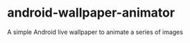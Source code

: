 android-wallpaper-animator
==========================

A simple Android live wallpaper to animate a series of images